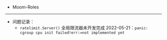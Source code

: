* Moom-Roles
---















* 问题记录：
    * `ratelimit.Server()` 全局限流器未开发完成 2022-05-21：`panic: cgroup cpu init failed!err:=not implemented yet`
